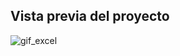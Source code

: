 ## **Vista previa del proyecto**
![gif_excel](https://user-images.githubusercontent.com/87995100/129117794-0603fa70-8884-4df7-b615-8d86cb48068a.gif)
